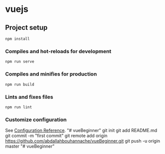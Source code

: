 # vuejs

## Project setup
```
npm install
```

### Compiles and hot-reloads for development
```
npm run serve
```

### Compiles and minifies for production
```
npm run build
```

### Lints and fixes files
```
npm run lint
```

### Customize configuration
See [Configuration Reference](https://cli.vuejs.org/config/).
"# vueBeginner"  git init git add README.md git commit -m "first commit" git remote add origin https://github.com/abdallahbouhannache/vueBeginner.git git push -u origin master
"# vueBeginner" 
